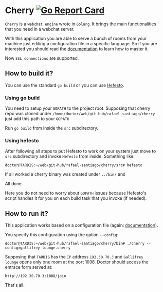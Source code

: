 # Cherry [![Go Report Card](https://goreportcard.com/badge/github.com/rafael-santiago/cherry)](https://goreportcard.com/report/github.com/rafael-santiago/cherry)

``Cherry`` is a ``webchat engine`` wrote in [``Golang``](https://github.com/golang/go). It brings the main functionalities that you need in a webchat server.

With this application you are able to serve a bunch of rooms from your machine just editing a configuration file in a specific language.
So if you are interested you should read the [documentation](https://github.com/rafael-santiago/cherry/blob/master/doc/README.md) to learn how to master it.

Now ``SSL connections`` are supported.

## How to build it?

You can use the standard ``go build`` or you can use [Hefesto](https://github.com/rafael-santiago/hefesto).

### Using go build

You need to setup your ``GOPATH`` to the project root. Supposing that cherry repo was cloned under ``/home/doctor/web/git-hub/rafael-santiago/cherry``
just add this path to your ``GOPATH``.

Run ``go build`` from inside the ``src`` subdirectory.

### Using hefesto

After following all steps to put Hefesto to work on your system just move to ``src`` subdirectory and invoke ``Hefesto`` from
inside. Something like:

```
doctor@TARDIS:~/web/git-hub/rafael-santiago/cherry/src# hefesto
```

If all worked a cherry binary was created under ``../bin/`` and

All done.

Here you do not need to worry about ``GOPATH`` issues because Hefesto's script handles it for you on each build task that you invoke (if needed).

## How to run it?

This application works based on a configuration file (again: [documentation](https://github.com/rafael-santiago/cherry/blob/master/doc/README.md)).

You specify this configuration using the option ``--config``:

```
doctor@TARDIS:~/web/git-hub/rafael-santiago/cherry/bin# ./cherry --config=gallifrey-lounge.cherry

```

Supposing that ``TARDIS`` has the ``IP`` address ``192.30.70.3`` and ``Gallifrey lounge`` opens only one room at the port 1008.
Doctor should access the entrace form served at:

```
http://192.30.70.3:1008/join
```

That's all.
